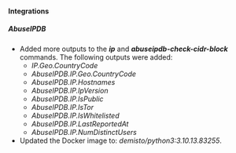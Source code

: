 #### Integrations
##### AbuseIPDB
- Added more outputs to the ***ip*** and ***abuseipdb-check-cidr-block*** commands. The following outputs were added:
    - *IP.Geo.CountryCode*
    - *AbuseIPDB.IP.Geo.CountryCode*
    - *AbuseIPDB.IP.Hostnames*
    - *AbuseIPDB.IP.IpVersion*
    - *AbuseIPDB.IP.IsPublic*
    - *AbuseIPDB.IP.IsTor*
    - *AbuseIPDB.IP.IsWhitelisted*
    - *AbuseIPDB.IP.LastReportedAt*
    - *AbuseIPDB.IP.NumDistinctUsers*
- Updated the Docker image to: *demisto/python3:3.10.13.83255*.